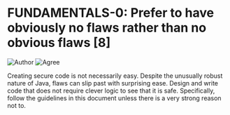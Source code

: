 # FUNDAMENTALS-0: Prefer to have obviously no flaws rather than no obvious flaws [8]

![Author](https://img.shields.io/badge/Author-Oracle-blue.svg)
![Agree](https://img.shields.io/badge/AGREE-7-green.svg)

Creating secure code is not necessarily easy. Despite the unusually robust nature of Java, flaws can slip past with surprising ease. Design and write code that does not require clever logic to see that it is safe. Specifically, follow the guidelines in this document unless there is a very strong reason not to.
